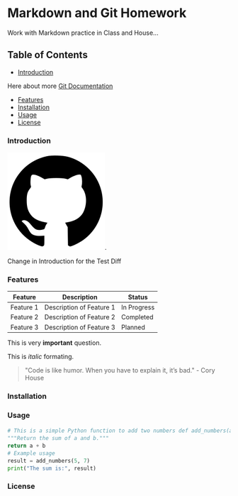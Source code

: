 # Markdown and Git Homework

Work with Markdown practice in Class and House...

## Table of Contents

- [Introduction](#introduction)

Here about more
[Git Documentation](https://git-scm.com/doc)

- [Features](#features)
- [Installation](#installation)
- [Usage](#usage)
- [License](#license)

### Introduction

![Project Logo](images/logo.png).

Change in Introduction for the Test Diff

### Features

| Feature   | Description              | Status      |
| --------- | ------------------------ | ----------- |
| Feature 1 | Description of Feature 1 | In Progress |
| Feature 2 | Description of Feature 2 | Completed   |
| Feature 3 | Description of Feature 3 | Planned     |

This is very **important** question.

This is _italic_ formating.

> "Code is like humor. When you have to explain it, it’s bad." - Cory House

### Installation

### Usage

```python
# This is a simple Python function to add two numbers def add_numbers(a, b):
"""Return the sum of a and b."""
return a + b
# Example usage
result = add_numbers(5, 7)
print("The sum is:", result)
```

### License

